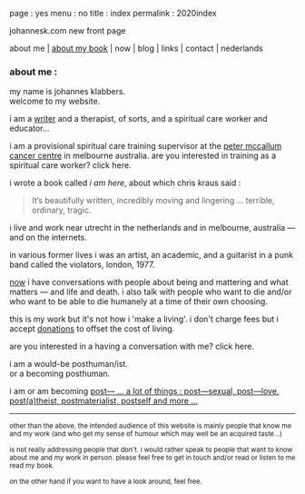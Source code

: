 page : yes
menu : no
title : index
permalink : 2020index

johannesk.com new front page

about me | [about my book](https://scribepublications.co.uk/books-authors/books/i-am-here/cart) | now | blog |  links | contact | nederlands

### about me :

my name is johannes klabbers.  
welcome to my website.

i am a [writer](writing) and a therapist, of sorts, and a spiritual care worker and educator... 

i am a provisional spiritual care training supervisor at the [peter mccallum cancer centre](https://www.petermac.org) in melbourne australia. are you interested in training as a spiritual care worker? click here.

i wrote a book called _i am here_, about which chris kraus said : 

> It’s beautifully written, incredibly moving and lingering … terrible, ordinary, tragic.

i live and work near utrecht in the netherlands and in melbourne, australia — and on the internets. 

in various former lives i was an artist, an academic, and a guitarist in a punk band called the violators, london, 1977.

[now](now) i have conversations with people about being and mattering and what matters — and life and death. i also talk with people who want to die and/or who want to be able to die humanely at a time of their own choosing. 

this is my work but it's not how i 'make a living'. i don't charge fees but i accept [donations](donate) to offset the cost of living. 

are you interested in a having a conversation with me? click here.

i am a would-be posthuman/ist.  
or a becoming posthuman.

i am or am becoming [post— ... a lot of things : post—sexual, post—love, post(a)theist, postmaterialist, postself and more ...](postpost.org)

----------------------

<small>other than the above, the intended audience of this website is mainly people that know me and my work (and who get my sense of humour which may well be an acquired taste...) 

is not really addressing people that don't. i would rather speak to people that want to know about me and my work in person. please feel free to get in touch and/or read or listen to me read my book. 

on the other hand if you want to have a look around, feel free. </small> 